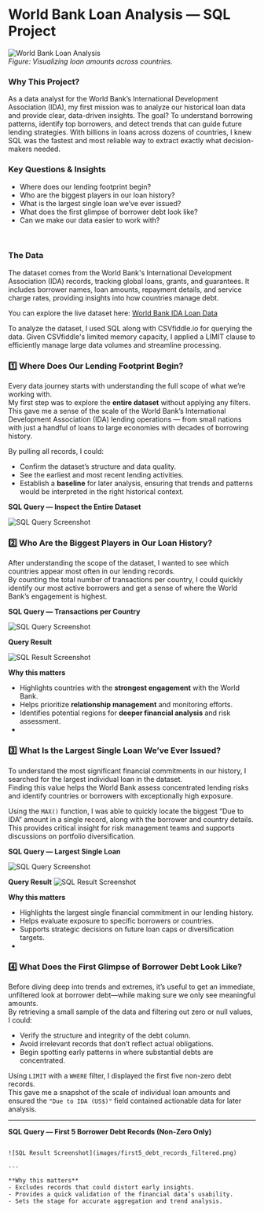 # World Bank Loan Analysis — SQL Project

![World Bank Loan Analysis](images/WorldBank.png)  
*Figure: Visualizing loan amounts across countries.*
<br>
### Why This Project? <br>
As a data analyst for the World Bank’s International Development Association (IDA), my first mission was to analyze our historical loan data and provide clear, data-driven insights. The goal? To understand borrowing patterns, identify top borrowers, and detect trends that can guide future lending strategies.
With billions in loans across dozens of countries, I knew SQL was the fastest and most reliable way to extract exactly what decision-makers needed.
<br>

### Key Questions & Insights
- Where does our lending footprint begin?
- Who are the biggest players in our loan history?
- What is the largest single loan we’ve ever issued?
- What does the first glimpse of borrower debt look like?
- Can we make our data easier to work with?
 
<br>

### The Data

The dataset comes from the World Bank's International Development Association (IDA) records, tracking global loans, grants, and guarantees. It includes borrower names, loan amounts, repayment details, and service charge rates, providing insights into how countries manage debt. 

You can explore the live dataset here: [World Bank IDA Loan Data](https://financesone.worldbank.org/ida-statement-of-credits-grants-and-guarantees-historical-data/DS00976)

To analyze the dataset, I used SQL along with CSVfiddle.io for querying the data. Given CSVfiddle's limited memory capacity, I applied a LIMIT clause to efficiently manage large data volumes and streamline processing.

### 1️⃣ Where Does Our Lending Footprint Begin?

Every data journey starts with understanding the full scope of what we’re working with.  
My first step was to explore the **entire dataset** without applying any filters.  
This gave me a sense of the scale of the World Bank’s International Development Association (IDA) lending operations — from small nations with just a handful of loans to large economies with decades of borrowing history.

By pulling all records, I could:
- Confirm the dataset’s structure and data quality.
- See the earliest and most recent lending activities.
- Establish a **baseline** for later analysis, ensuring that trends and patterns would be interpreted in the right historical context.


**SQL Query — Inspect the Entire Dataset**


![SQL Query Screenshot](images/carbon.png)

### 2️⃣ Who Are the Biggest Players in Our Loan History?

After understanding the scope of the dataset, I wanted to see which countries appear most often in our lending records.  
By counting the total number of transactions per country, I could quickly identify our most active borrowers and get a sense of where the World Bank’s engagement is highest.


**SQL Query — Transactions per Country**

![SQL Query Screenshot](images/carbon-2.png)

**Query Result**

![SQL Result Screenshot](images/Transac%20result.png)


**Why this matters**
- Highlights countries with the **strongest engagement** with the World Bank.
- Helps prioritize **relationship management** and monitoring efforts.
- Identifies potential regions for **deeper financial analysis** and risk assessment.
- 
### 3️⃣ What Is the Largest Single Loan We’ve Ever Issued?

To understand the most significant financial commitments in our history, I searched for the largest individual loan in the dataset.  
Finding this value helps the World Bank assess concentrated lending risks and identify countries or borrowers with exceptionally high exposure.

Using the `MAX()` function, I was able to quickly locate the biggest “Due to IDA” amount in a single record, along with the borrower and country details.  
This provides critical insight for risk management teams and supports discussions on portfolio diversification.



**SQL Query — Largest Single Loan**

![SQL Query Screenshot](images/carbon-3.png)

**Query Result**
![SQL Result Screenshot](images/Max%20Loan%20Result.png)


**Why this matters**
- Highlights the largest single financial commitment in our lending history.
- Helps evaluate exposure to specific borrowers or countries.
- Supports strategic decisions on future loan caps or diversification targets.
- 
### 4️⃣ What Does the First Glimpse of Borrower Debt Look Like?

Before diving deep into trends and extremes, it’s useful to get an immediate, unfiltered look at borrower debt—while making sure we only see meaningful amounts.  
By retrieving a small sample of the data and filtering out zero or null values, I could:
- Verify the structure and integrity of the debt column.
- Avoid irrelevant records that don’t reflect actual obligations.
- Begin spotting early patterns in where substantial debts are concentrated.

Using `LIMIT` with a `WHERE` filter, I displayed the first five non-zero debt records.  
This gave me a snapshot of the scale of individual loan amounts and ensured the `"Due to IDA (US$)"` field contained actionable data for later analysis.

---

**SQL Query — First 5 Borrower Debt Records (Non-Zero Only)**

```

![SQL Result Screenshot](images/first5_debt_records_filtered.png)

---

**Why this matters**
- Excludes records that could distort early insights.
- Provides a quick validation of the financial data’s usability.
- Sets the stage for accurate aggregation and trend analysis.



